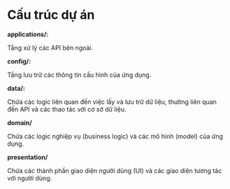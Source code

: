 # Cấu trúc dự án

**applications/:**

Tầng xử lý các API bên ngoài.

**config/:**

Tầng lưu trữ các thông tin cấu hình của ứng dụng.

**data/:**

Chứa các logic liên quan đến việc lấy và lưu trữ dữ liệu, thường liên quan đến API và các thao tác với cơ sở dữ liệu.

**domain/**

Chứa các logic nghiệp vụ (business logic) và các mô hình (model) của ứng dụng.

**presentation/**

Chứa các thành phần giao diện người dùng (UI) và các giao diện tương tác với người dùng.
